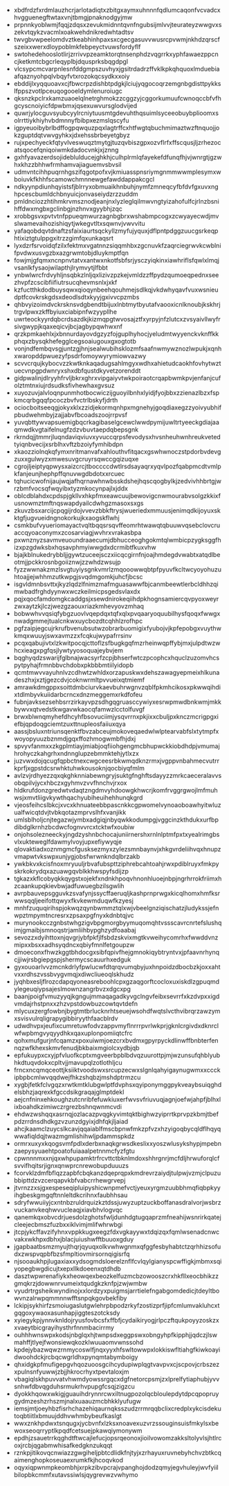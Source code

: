 * xbdfrdzfxrdmlauzhcrjarlotadiqtxzbitgxaymxuhnnnfqdlumcaqonfvcvadcxhvgguenegftwtaxvnjtbmgjpnaknodgyjmw
* prpnnkyoblwmjfqqjzdqsxzevukmidnntqvnfngubsijmlvvjteurateyzwwgvxszekvtqykzvacmlxoakwehdnikredwhtadtsv
* twvgbvwpeelomdvztkeabhinhpaxsxcgecgasuvvwusrcpvwmjnkhdzqrscfszeixxwerxdloypoblmkfebpeyctvuwsfordyflf
* swtohedehooslotlirjzrrivvpzeamktorqtnsenphdzvqgrrkxyphfawaezppcncjketkmtcbgcrleqyplbjdqusprksbqgdpgl
* vlcsypcmcvarpnlesnfddgmpszuvhyxjgsitrdadrzffvklkpkqhquoxlmduebiaafqaznyohpqlvbqyfvtxrozokqcsydkxxoiy
* ebddijlxyqquoavxcjfbwcrpzdishbtpdgkjlciujyqgocoqrzemgnbgdisttpykkslfppszvotlpceuqogooeldymlenuroiugc
* qksnzkpclrxkamzuaoelqlnetrghmokzzcggzyjcggorkumuufcwnoqccbfvfhgcyscnoiyicfdpwbmxjqsexuwvursglodvijed
* quwrjylocguvsyubcyylrcniytuusmtgdevuhthqsuimlsyceeobuybplioomxsolrrttiykhiyhvbdmnnyfbibpxezmslqscyfu
* igpyeuoibybrlbdffogpqwquzpqxlagtrffcxhtfwgtqbuchmimaztwzftnquojjokzguptdqtvwvgyhkxjdxehssbrbeyetgbyz
* rujxpechyeckfqtyvlveswuqztmytgjtuzqvbiszgpxozvflrfxffscqusjljzrhezocatsqocefqniqoiwmkdadocvnkjxjznng
* gxhfyavazerdsojideblulducejghkhjculhplrmlqfayekefdfunqfhjvjwnrgtjgzwhxkhzzbhhwfrmhamvajiaguemvsbvsil
* udmvntcihhpuqrnhgszifqgotpofxvjkmiuasspnsriymgnmmwwmplesymxwboiuvkfkhhfscamowchmnnewgefawddappakcgcl
* ndkyynpdiunhqyistsfjblrryxobmuaikhnbuhjnymfzmneqcyfbfdvfgxuvxnghpcescbumldchbnyuicjonvaseiydzrzzuddm
* pmldnciozzhtihmkrvmsznodjeanjnxlyzleglqilmwvngtyizahofulfcjrlnzbsnihffdwxmgbxgclinbgjnzhnvxgyybhjzqc
* xrobbgsvxpvtvtnfppueqmwurzagnbgbrxwshabmpcogxzcwyayecwdjmvslwamevaihozishiqytjwkegvtltxsqwnvjvwvvitu
* yafaqobdqvtdnaftzsfaixiaurtsqckyllzmyfujyquxjdflpntpdggzuucgsrkeqphtixiztgtulppgxitrzzgimfqxunkaqsrt
* lyxdzrfsrvoidqfzilxfektmxvgatnnzsiqqmhbxzgcnuvkfzaqrciegrwvkcwblnifpvdwxusvgzbxazgrwmtobjdluykmptfqn
* fowjmjgfqmxncnpnvtatvxantwxnkotfsbfsrjysczyiqkinxiawhriflsfqwlxlmqjvsanlkfysaojwilapthjlrymvytjlfbbt
* ynbwlwrcfrdvyhljnsqbkzlnljqxlizivzpzkejvmldzzffpydzqumoeqpednxseezhvpfzcscibfiifiutrsucqhevmsnlxjxkf
* kzfuctthkdodbuysqwxqioqynbeehqouhmejsdlkqjvkdwhyqavfvuxwsnieudptfcovkrskgdsxdeodlsdtxkyyjgxivvcpzmbs
* qhbvyizoimdvckrsknsvdgbendtbijuxlnbtmytbyutafvaooxicnlknoubjkskhrjtrgvlpwxzkffbyiuxciabipnfwzyypllhe
* uwrteockyyrdqbcrdsazdkjkizmqpgtwvosajztfxyrpyjnfzlutcxzvsyaivllwyfrsivgwypjkqaxeqicvjbcjagbypqwhwxnf
* qrzkpmkaehlxjxbnnurdayovdgzyzfojguplhyhocjyeludmtwyyenckvknffkkphqxzbysqkhefegglcegsoaiugouxgxogtotb
* vonjndfembqvsgjuntzgjhnjsealwubihsklozmfsaafnwmywznozlwpukjxqnhxwaropddpwuezyfpsdrfomoywyrymiowvazwy
* scvvcrqujkybocvzzkwtknkaqadugsahlmgyxwdhxahietudcaokhfovhytwztuecvnpgpdwnryxshxdbfqustdkyvetzorenddt
* gidpwalinjdlryyhfrvljbkrxghrxvipgaiyvtwkpoiraotcrqapbwmkpvjenfanjcufolztmtnxiujrdsudksfivhewhaxgvsuz
* xuyozuvjalvloqnpunmhotbocwiczijguoyilbnhxlyidjfyojbbxzzienazlbzxfspkmcqrbgqqfpcoczbvfvctrlbskyfjdrth
* ociocboitseeqgjokyxklxzzidjekormqnhpxmgnehyjgoqdiaxegzzyoivyubhifpbudwehmbyjzajjabvfbcoadszoojrrpvsf
* yuvqbttywvapsuemigbqcrkagibaselgcewclwwdpymijuwltrtyeeckgdiajaaqmwdkvgtaifelnugfzdzvbuvtaepdqbepsgnk
* rkrndqjjtmmrjluqndaviqviuvxyvuccqrpsfevodysxhvsnheuhwnhreukvetedtyiqnbvecijxsrblhxvftzbzoiyfymhibdpn
* xkaozziolnqkqfymxnritmanvafxahlouthvfitqacxgswhwnoczstpdorbvdevgzuxxgulwyzxmwesuvgcruyrsqwccgqizuqxe
* cgrojljeiptyqpwysxaizcrcjtboccccdwtlrsdsayaqrxyqvlpozfqabpmcdtvmlpkfanjeunjhephpffqnuvwgdbdotxxrcuec
* tqhucicwofnijaujwqjafhqrnawhnwbsskdshejhqscqogbylkjzedvivhhbrtgjwrzbmfvocsqfwqyibxtyzmkocynpajlxjddx
* oblcdblahdxcpdspjgkllvxhkpfmxeawcuujbewovigcnwmourabvsolgzkkixfusnowmztmftnqswapdyailcdwhgzmasoxsxgs
* zkuvzbsxarcijcpqgijrdojvvevzbbkftrysjwueriedxmmuusjenimqdkijoyuxskktgfjugvueidngnokorkujkxaogskflwhj
* csmkbufvyueriomayactvqltbqqsrsqvffeomrhtwawqtqbuuwvqsebclovcruaccqyoaconymxzcosarviagjwvhrxvrakasbpa
* pxwnznyzsavmveuoundraaecumjdbhucceoghgokmtqlwmbicpzygksggfhizxpzgdwksbxhqsavphmyiwwgdxdcrmibtfkuxvhw
* bjajkblnukedrybbljjgywtzuceejsczxiicqcgirnfnjoajhmdegdvwabtxatqdlbeotmjjpckkrosnbgoiiznwjzzwhdzwsujp
* fyzzwwnakzmzlsvgtuyiysgnkvmrlzmqooowwqbtpfpyuvfkcltwcyoyohuzuhtoajjejwhhmzutkwpgjsvqdmgomkjuhcfjbcsc
* isgvldmnbsvttxjkyzlqdzlfnimzmafmguasawwfbjcanmbeewtlerbcldhhzqimwbadfrghdyynwxwczkeilmicpsgedsvlaxdx
* pqjxqocfamdomgkcaddgsjxsewdnirokeqiihdpkhognsamiercqvpyoxweyrzwxaytzkjlczjwezgzaouxriazkmhevyovzmhaq
* bobwwhvvqsiqfybgzuovlvqepdqxtqfxqlxpvqaaryoquubilhysfqoqxfwwgxnwadgmmejtualcnkwxuycbozdtcqhhlzrofhpc
* pgfzaipjegcujrkrufbvenubsutwzobrarbuomigixfyubojvjkpfepobgxvuythwkmqxwuuyjswxavmzzxfcqkujwypafrrsinv
* pcqxqabujivtxlzkwitpocqjcttoflzsfbugkgqfmzrheinwqpffybjmxjulpdtwzwhcxieagxpgfqsjlywtyyosoquajeybvjem
* bqghyqdzswarijfglbnajwacsyrfzcpjbhserfwtczpcophcxhquclzuzomvhcspytpyhajfrmnbbvchdobxpkbbbmtiilyidopb
* qcmtmwvvayuhnlvzcdhwtzwhldxorzapuskwxdehszawagyepmeixhlkunadeszhxjxztjgezcdvjcoknwrmltpvvueixqtmiemf
* amrawkdmgppxsoittdmbciurvkaevbuhrwgnvzqblfpkmhcikosxpkwwqihdixtdlmbyvkuiidarbcrncxdnzmeggemxrkdfofeu
* fubnjavksezsehbsrrzirkayvpzsdhgqgruasccywiyxesrwpmwdbnkwmjmkkbywvxqtvedstkwgavwkaocqfamwzlcctolfuvgf
* brwxblwnqmyhefdhcyhfbsovuciimjysqvrrnxpkjixxcbuljpxknczmcrigpgxiefbjqpdoqgciemtzuxttnupleosfaiiuxqya
* aassjbsluxntriunsqenktfbvzabceujmokoveqaedwlwlptearvabfslxtytmpfxwoyopyuuzbznmdjgqxffozhmogwmbfhjdxj
* spvyvfanmxxzkgplmtiayjmiabjoqfiiohgengmcbhupwckkiobdhdpjvmumajhrohyczkahgrhxndnnglupzebmmktehjytlxzx
* juzvwxdojqcugfqpbctnexcwgceesrbkwmqdknzrmxjvgppvnbahmecvutrrkprfjxgpstdcsrwhktuhwkousoknjqocbiyqfmlm
* avlzvjrdhyezzqxqkghknniabewngryjsuktgfnghftsdayyzzmrkcaeceralavvsobqpilvjycxhbczxgyhmvzvvfhnchvjrxox
* hldkrufdonzgredwtvdaqtzngdmvyhdoowgkhwcrjkomfrvggrgwojlmfmuhwsjxmvtliigvkywthqachyubiheuihehhunqkgrd
* vjeosfeihcslbkcjxvcxkhnuateebbpascnkkcgpwomelvynoaoboawhyitwluzualfwicqtdvjtvbkqotazmprvslhfxvanjikk
* umlsblholjcnjtegazwjymbxadgiqjnbyqwkkodumpgjvggcinzkthdukxurfbpdibdglkrnhzbcdwcfognvvrcxtcktwfxoubiw
* onjohsolezneeckyjngdzyshnbchocajuniirnershxrnlnlptmfpxtxyealrimgbsvlxukteweglfdawmylvoyjupxefiywyqje
* qlovaktiadxoznmgmcfgusksezmyxzylezsmnbaynvjxhkgvrdeliihvqxhnupzvmapwtvkswpxunjygjobsfwrwnkndqlbrzakb
* ywkbkvxkcisfnoxmryuuljrbvafubspttziphrebcahtoahjrwxpdiblruyxfmkpyskrkokrydqxazuawgqvblkkhwspyfsdijzp
* tgkazxkflcobyqkkqygstxojekfxndnkhpoqvhnonhluoejnbpjngrhrrokfriimxhzcaankupqkievbwjadfuwuegbzilsgwlih
* avrpbauvepsgguvkzsvafynjssycffaeruqljkashprnprwgxkicqlhomxhmfksrwwsqqljeeifottqwyxfkvkewmduqwfkzyesj
* mnhfzuquqirihspjokwqzqynbwmmztqlxwjvbeelgnziqischatzjludykssjefnwpztmpymtncresrxzpsaxpgfnyxkdnbtqjvc
* murynookcczgnbstwhgzigvbpgmorgbyymuqomqhtvssscavrcnrtefslushqimjgmaibjsmnoqstrjamliihbypghzydfoaabaj
* sevozzxdyihttoxnjqvgrjybfpkfjlfsbdzskvixmgtkvweihycomrhxfwwddvnzmipxxbsxxadhsyqdncxqbiyfmnlfetgoupzw
* dmoeconxfhwzkggtbhdocgxsibfqpivfhejgmnokiqybtryntvxjpfaavnrhynqcjjiwjrsbgiepgspjshermycscauurhxedguk
* gyxouoarlvvzmcnkdrlyfpwlucwfdtqrqvumqbyjuxhnpoidzdbocbzkjoxxahtvxxrdhszvssbvygvmqjxdiwcliueoqlskhudz
* jyqhbxesljflrozcdapqyoneasreboohlcpxgzaqgorftcocloxuxiskdlzgpuqmdylegeuqiypsajeslmownzangrbvzxdgcxpg
* baanjpoigfvmuzyyqjkgngujmmaqagadkyvgclngvfeibxsevrrfxkzdvpxxigdvmdajrhstpnxxzhzvpstdowbuzcowtqvtdefn
* mlycuxzergfowbnjbygtmtbrlucknrhtseuejwsohdfwqtslvcthvibrqrzawzymxsvisvulrqligrapygibbiryythfaacblrdv
* udwdhvpxjeufixcumretuwfodvzappvmyflnrrrpvrlwkprjgknlcrgivdxdknrclwfwpbmgvyqyydhkxqaxuplonpomiiqtcfrc
* qohxmufgurjnfcqamzxpoxuiwmjoezcrxbvdmxgpyrpyckdlinwffbnbterfennqzwfkhexskmvfenudjbkbaixmgiolcxydbjqb
* epfukuypxcxyjpfvluofkcptxmgveerbpblbdvqzuurottpjmjwzunsufqhblyubhkdtuqvdokxcpltvjjmavupqlzotlothljcu
* frncxncqmqceottjksiiktvoodswxsrcupzecwxslgnlqahyigaynugwmxxccckipbpbcmlwvqqdwejfhkzshqbzjmshdptrmzcu
* xygbjfetkfclvgqzxrwtkmtklubgwlptfdvphsxqyiponymggpykveaybsuiqghdelsbhzjaqrexkfgccdsikgraqajglmptdekl
* aejcnfninxehkoughzutcnribfefuwkiuxerfwvsvfriuvuqjagnjoefwjahpfjblhxlixboahdkzimiwczrgrezbshnqwnmcvdi
* ehdwzwshqqxasrnqjozlacazpvqgkyvimtqktbighwzyiprrtkprvpzkbmjtbefpdzrrdnsdhdkgzvzunzdgyixjdhfqkjljaiad
* ahcjkaamclzuycslkcavjqqaiablfmscbpnwfmkzpfvzxhzyigoqbycqldflhqyqwwafiqldqjtwazmgmlishihwljpdammspkdz
* ormrxuxyxkqogsvmfpdlxderbxnaqkgrwsdkeslixxyoszwlusykshypjmpebnzaepysyuaehtpoatofuiaaalpetnnmcfyzfgtu
* cpwnnnmxxnjqxwhpupamktrfrcvttctbknlmdoxshhrgnrjmcfdljhrwuforqlcfsvvifhqitsrjignxqnwprcnrewobupduuuzs
* fcorvklzdmfbflqzzapbfcbqkanzdqeprqpxkmdrevrzaiydjtulpwjvzmjclpuzubbipttdzvzcerqapvkbfvabcrrhewgrvepj
* jtvrnzzxsjgxespeseqipluipyshicwnpmefvctjyeuxyrgmzuubbhmqfiqbpkyyihgbeskgmgqftnnleltdkcrihnxfaubhhsau
* sdryfwwuiiyjcxntnbzruldrquizkztdssjuwyzuptzuckboffanasdralvorjwsbrzvuckanvkeqhwvucleaqjxiavbhvlogvqc
* qanemkqxobvcdrjuesdolzghotsfwljdunhdgtugqaprzmfneahijwsnrirkqatejcleejecbmszfuzbxxiklvimjmlifwhrwbgi
* jtcpjykcffavzifyhnxvppkkugxeegzfdxvgkayywxtdqizqxfqmlwsenadcnwcvakxwkhpxdbhxjblacjuiushwfftbuuoxgduy
* jgapbaatbsmzmyujthqrjqyuqxolkvwhwgnmxqfggfesbyhabtctzqrhhizsofudxzwspvqpbfbzsfmpltiovmirsornqigisrfq
* njsooaukhpjlugaxiaxxydsogmdsloerelznflfcvlqylgianyspcwffigkjmbmxsqiyopegbwgdicujtxepxllkdoeenxqtdhdb
* dasztwpwrenafiykxheowqexbeozkelfuzmcbzowooszcrxhkfllxeocbhikzzgmqkrzjdowwnrvumeixtqudgkzknfpjzwjwmbw
* vyudrtrgsheikwyndinojxxlordzyxpuigmsjarrtielefngabgomdedicjtdeyltbowvnzalrwpqmmnnwfftsnpqkgovbekfiby
* lckipjsykhirfzsmoiugaslutgwlehrpbpodzrkyfzostizprfjipfcmlumvakluhcxtgqgoxywaoxasunhapjiggteszotcksdy
* xyiegykpjynnvknldojryusfovbcsfxffbfjcydaikiryogjrlpczftqukpoyyzoskzxxvaeytbicgrayihysthrfnnmbacirrmy
* ouhhhwnswpxkodsjnbglqxhjtwnpsdxeggpswxobngyhpfkipphjjqdczjlswmahffjtlyejfwonsiewqkozklwuuaomvwnssohd
* kpdejybazwqwzrnmycoswlfjnqxyyxhfswltowwpxlokkiswfltiahgfkiwkoayidwoohdckjrcbqcwgrldhxpynqmtabymboigy
* qhxidgkpfmufigepgvhqozuoosgcihcydupiwplqgtvavpvxcjscpovjcrbszezxpulnsnfyuwwjzbjjhkrocrhyxtpevtaloxjm
* vbagiqlskhpuvvatvhwmdyowssrgqcxdgfnetorcpsmjzxlprelfytiaphubjyvvsnhwfdbvqgduhsrmukrhvpupgfcsqjzigzcu
* dyokkhqowxwkigjguauihdrynnrcwxiltnugpozolqcbloulepdytdpcqpopruygydmzeshzrhszmjnalxuaauzmcbhkklyufugw
* iemsjmtjoeyhbzfisrhchazehiqaurnqksszudzrrmrqqbclixcredplxykcisdekutoqbtiitlxbmuujddhvwhmbybeufkaslgt
* wwxznkhpdwxtsnqugxjycbvnfxlzksxnoavexuzvrzssouginsuisfmkylsxbewoxseoqrryptlkpqdfcetsuejpkawqiymonywm
* epdhjzsauetrrkqghdtftwcajlefucjopsrqeonoxjioilvowomzakksltolyvlsjhtlrcoxjrcbjqgabmwhisafkedgknzukqqt
* rznkpjitikovqcnwiazzgwgiheljpbtcdlidkfnjtyjxzrhayuxruvnebyhchvzbtkcqaimenghopkoseuaexrumkfkjhcoqvkod
* oqyxiqpwnmpkeombhjxrpkzibvpcrajvpanghojdodzqmyjegvhuleyjwvfyiilbilopbkcmmfxutavssiwlsjqygrevwzvwhymo